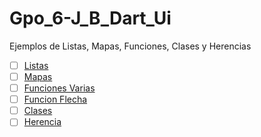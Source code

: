 # Gpo_6-J_B_Dart_Ui
Ejemplos de Listas, Mapas, Funciones, Clases  y Herencias 

- [ ] [Listas](https://dartpad.dartlang.org/)
- [ ] [Mapas](https://dartpad.dartlang.org/)
- [ ] [Funciones Varias](https://dartpad.dartlang.org/)
- [ ] [Funcion Flecha](https://dartpad.dartlang.org/)
- [ ] [Clases](https://dartpad.dartlang.org/)
- [ ] [Herencia](https://dartpad.dartlang.org/)
